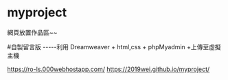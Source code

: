 # myproject
網頁放置作品區~~

#自製留言版 -----利用 Dreamweaver + html,css + phpMyadmin +上傳至虛擬主機

https://ro-ls.000webhostapp.com/
 https://2019wei.github.io/myproject/
